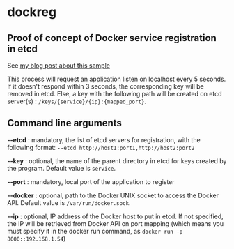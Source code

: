 # dockreg

## Proof of concept of Docker service registration in etcd

See [my blog post about this sample](http://adetante.github.io/articles/service-discovery-with-docker-2)

This process will request an application listen on localhost every 5 seconds. If it doesn't respond within 3 seconds, the corresponding key will be removed in etcd. Else, a key with the following path will be created on etcd server(s) : `/keys/{service}/{ip}:{mapped_port}`.


## Command line arguments

**\-\-etcd** : mandatory, the list of etcd servers for registration, with the following format: `--etcd http://host1:port1,http://host2:port2`  

**\-\-key** : optional, the name of the parent directory in etcd for keys created by the program. Default value is `service`.  

**\-\-port** : mandatory, local port of the application to register  

**\-\-docker** : optional, path to the Docker UNIX socket to access the Docker API. Default value is `/var/run/docker.sock`.  

**\-\-ip** : optional, IP address of the Docker host to put in etcd. If not specified, the IP will be retrieved from Docker API on port mapping (which means you must specify it in the docker run command, as `docker run -p 8000::192.168.1.54`)  


